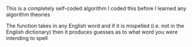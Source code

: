 This is a completely self-coded algorithm
I coded this before I learned any algorithm theories

The function takes in any English word and if it is mispelled (i.e. not in the English dictionary) then it produces guesses as to what word you were intending to spell
